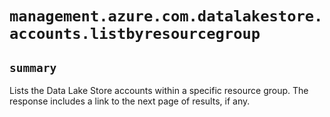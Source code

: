 # `management.azure.com.datalakestore.accounts.listbyresourcegroup`

## `summary`
Lists the Data Lake Store accounts within a specific resource group. The response includes a link to the next page of results, if any.


